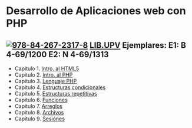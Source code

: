 # Desarrollo de Aplicaciones web con PHP
[![978-84-267-2317-8][book-image]][book-url]
[LIB.UPV](https://polibuscador.upv.es/primo-explore/search?vid=bibupv&sortby=rank&lang=es_ES)
Ejemplares: E1: B 4-69/1200 E2: N 4-69/1313
--------------------------------------------------
- Capitulo 1. [Intro. al HTML5](https://github.com/JBV-CODES/Desarrollo-de-Aplicaciones-web-con-PHP/blob/master/capitulo1/1.md)
- Capitulo 2. [Intro. al PHP](https://github.com/JBV-CODES/Desarrollo-de-Aplicaciones-web-con-PHP/blob/master/capitulo2/2.md)
- Capitulo 3. [Lenguaje PHP](https://github.com/JBV-CODES/Desarrollo-de-Aplicaciones-web-con-PHP/blob/master/capitulo3/3.md)
- Capitulo 4. [Estructuras condicionales](https://github.com/JBV-CODES/Desarrollo-de-Aplicaciones-web-con-PHP/blob/master/capitulo4/4.md)
- Capitulo 5. [Estructuras repetitivas](https://github.com/JBV-CODES/Desarrollo-de-Aplicaciones-web-con-PHP/blob/master/capitulo5/5.md)
- Capitulo 6. [Funciones](https://github.com/JBV-CODES/Pro-PHP-6/blob/master/Parte1/6.md)
- Capitulo 7. [Arreglos](https://github.com/JBV-CODES/Pro-PHP-6/blob/master/Parte2/1.md)
- Capitulo 8. [Archivos](https://github.com/JBV-CODES/Pro-PHP-6/blob/master/Parte2/2.md)
- Capitulo 9. [Sesiónes](https://github.com/JBV-CODES/Pro-PHP-6/blob/master/Parte2/3.md)

[book-image]: https://www.agapea.com/Marcombo/Desarrollo-de-aplicaciones-web-con-PHP-i1n13514888.jpg 
[book-url]: https://www.marcombo.com/desarrollo-de-aplicaciones-web-con-php-9788426723178/
